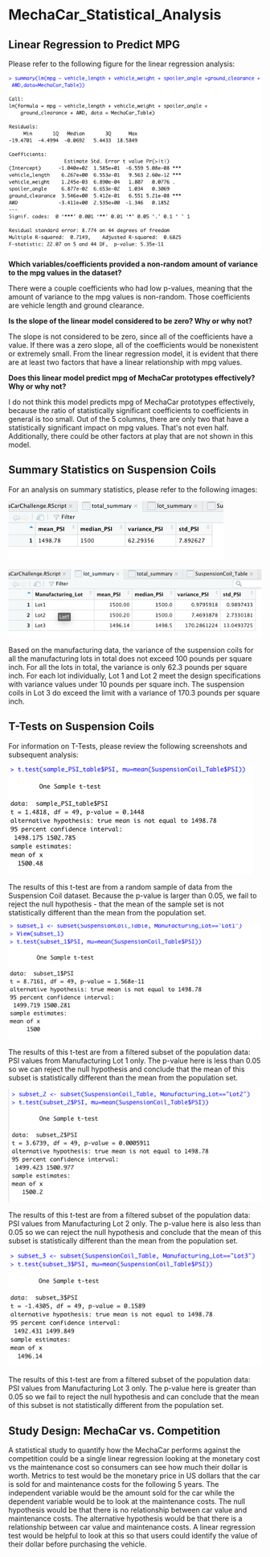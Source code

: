 # MechaCar_Statistical_Analysis

## Linear Regression to Predict MPG
Please refer to the following figure for the linear regression analysis:

![Linear Regression Output](https://github.com/baumgartner-99/MechaCar_Statistical_Analysis/blob/main/images/Deliverable1_Output.png)

**Which variables/coefficients provided a non-random amount of variance to the mpg values in the dataset?**

There were a couple coefficients who had low p-values, meaning that the amount of variance to the mpg values is non-random. Those coefficients are vehicle length and ground clearance.

**Is the slope of the linear model considered to be zero? Why or why not?**

The slope is not considered to be zero, since all of the coefficients have a value. If there was a zero slope, all of the coefficients would be nonexistent or extremely small. From the linear regression model, it is evident that there are at least two factors that have a linear relationship with mpg values.

**Does this linear model predict mpg of MechaCar prototypes effectively? Why or why not?**

I do not think this model predicts mpg of MechaCar prototypes effectively, because the ratio of statistically significant coefficients to coefficients in general is too small. Out of the 5 columns, there are only two that have a statistically significant impact on mpg values. That's not even half. Additionally, there could be other factors at play that are not shown in this model.

## Summary Statistics on Suspension Coils
For an analysis on summary statistics, please refer to the following images:

![Table 1](https://github.com/baumgartner-99/MechaCar_Statistical_Analysis/blob/main/images/Deliverable2_Total_Summary.png)

![Table 2](https://github.com/baumgartner-99/MechaCar_Statistical_Analysis/blob/main/images/Deliverable2_Lot_Summary.png)

Based on the manufacturing data, the variance of the suspension coils for all the manufacturing lots in total does not exceed 100 pounds per square inch. For all the lots in total, the variance is only 62.3 pounds per square inch. For each lot individually, Lot 1 and Lot 2 meet the design specifications with variance values under 10 pounds per square inch. The suspension coils in Lot 3 do exceed the limit with a variance of 170.3 pounds per square inch. 

## T-Tests on Suspension Coils
For information on T-Tests, please review the following screenshots and subsequent analysis:

![Full T-Test](https://github.com/baumgartner-99/MechaCar_Statistical_Analysis/blob/main/images/T-Test%20Sample%20PSI.png)

The results of this t-test are from a random sample of data from the Suspension Coil dataset. Because the p-value is larger than 0.05, we fail to reject the null hypothesis - that the mean of the sample set is not statistically different than the mean from the population set.

![T-Test Lot 1](https://github.com/baumgartner-99/MechaCar_Statistical_Analysis/blob/main/images/T-test-Lot1.png)

The results of this t-test are from a filtered subset of the population data: PSI values from Manufacturing Lot 1 only. The p-value here is less than 0.05 so we can reject the null hypothesis and conclude that the mean of this subset is statistically different than the mean from the population set.

![T-Test Lot 2](https://github.com/baumgartner-99/MechaCar_Statistical_Analysis/blob/main/images/T-test-Lot2.png)

The results of this t-test are from a filtered subset of the population data: PSI values from Manufacturing Lot 2 only. The p-value here is also less than 0.05 so we can reject the null hypothesis and conclude that the mean of this subset is statistically different than the mean from the population set.

![T-Test Lot 3](https://github.com/baumgartner-99/MechaCar_Statistical_Analysis/blob/main/images/T-test-Lot3.png)

The results of this t-test are from a filtered subset of the population data: PSI values from Manufacturing Lot 3 only. The p-value here is greater than 0.05 so we fail to reject the null hypothesis and can conclude that the mean of this subset is not statistically different from the population set.

## Study Design: MechaCar vs. Competition
A statistical study to quantify how the MechaCar performs against the competition could be a single linear regression looking at the monetary cost vs the maintenance cost so consumers can see how much their dollar is worth. Metrics to test would be the monetary price in US dollars that the car is sold for and maintenance costs for the following 5 years. The independent variable would be the amount sold for the car while the dependent variable would be to look at the maintenance costs. The null hypothesis would be that there is no relationship between car value and maintenance costs. The alternative hypothesis would be that there is a relationship between car value and maintenance costs. A linear regression test would be helpful to look at this so that users could identify the value of their dollar before purchasing the vehicle.
